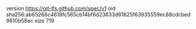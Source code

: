 version https://git-lfs.github.com/spec/v1
oid sha256:ab65266c4618fc565cb14bf6d23633d61825f63935559ec88cdcbed9610b58ec
size 719

